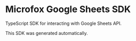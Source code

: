 # Microfox Google Sheets SDK

TypeScript SDK for interacting with Google Sheets API.

This SDK was generated automatically.
